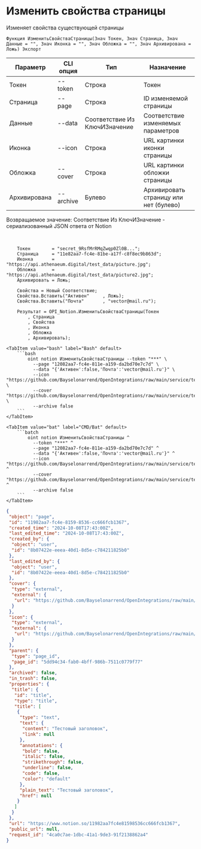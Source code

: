 ﻿---
sidebar_position: 4
---

# Изменить свойства страницы
 Изменяет свойства существующей страницы



`Функция ИзменитьСвойстваСтраницы(Знач Токен, Знач Страница, Знач Данные = "", Знач Иконка = "", Знач Обложка = "", Знач Архивирована = Ложь) Экспорт`

  | Параметр | CLI опция | Тип | Назначение |
  |-|-|-|-|
  | Токен | --token | Строка | Токен |
  | Страница | --page | Строка | ID изменяемой страницы |
  | Данные | --data | Соответствие Из КлючИЗначение | Соответствие изменяемых параметров |
  | Иконка | --icon | Строка | URL картинки иконки страницы |
  | Обложка | --cover | Строка | URL картинки обложки страницы |
  | Архивирована | --archive | Булево | Архивировать страницу или нет (булево) |

  
  Возвращаемое значение:   Соответствие Из КлючИЗначение - сериализованный JSON ответа от Notion

<br/>




```bsl title="Пример кода"
    Токен        = "secret_9RsfMrRMqZwqp0Zl0B...";
    Страница     = "11e82aa7-fc4e-81be-a17f-c8f8ec9b863d";
    Иконка       = "https://api.athenaeum.digital/test_data/picture.jpg";
    Обложка      = "https://api.athenaeum.digital/test_data/picture2.jpg";
    Архивировать = Ложь;

    Свойства = Новый Соответствие;
    Свойства.Вставить("Активен"     , Ложь);
    Свойства.Вставить("Почта"       , "vector@mail.ru");

    Результат = OPI_Notion.ИзменитьСвойстваСтраницы(Токен
        , Страница
        , Свойства
        , Иконка
        , Обложка
        , Архивировать);
```
    

 <Tabs>
  
    <TabItem value="bash" label="Bash" default>
        ```bash
            oint notion ИзменитьСвойстваСтраницы --token "***" \
              --page "12082aa7-fc4e-811e-a159-da2bd70e7c7d" \
              --data "{'Активен':false,'Почта':'vector@mail.ru'}" \
              --icon "https://github.com/Bayselonarrend/OpenIntegrations/raw/main/service/test_data/picture.jpg" \
              --cover "https://github.com/Bayselonarrend/OpenIntegrations/raw/main/service/test_data/picture2.jpg" \
              --archive false
        ```
    </TabItem>
  
    <TabItem value="bat" label="CMD/Bat" default>
        ```batch
            oint notion ИзменитьСвойстваСтраницы ^
              --token "***" ^
              --page "12082aa7-fc4e-811e-a159-da2bd70e7c7d" ^
              --data "{'Активен':false,'Почта':'vector@mail.ru'}" ^
              --icon "https://github.com/Bayselonarrend/OpenIntegrations/raw/main/service/test_data/picture.jpg" ^
              --cover "https://github.com/Bayselonarrend/OpenIntegrations/raw/main/service/test_data/picture2.jpg" ^
              --archive false
        ```
    </TabItem>
</Tabs>


```json title="Результат"
{
 "object": "page",
 "id": "11982aa7-fc4e-8159-8536-cc666fcb1367",
 "created_time": "2024-10-08T17:43:00Z",
 "last_edited_time": "2024-10-08T17:43:00Z",
 "created_by": {
  "object": "user",
  "id": "8b07422e-eeea-40d1-8d5e-c784211825b0"
 },
 "last_edited_by": {
  "object": "user",
  "id": "8b07422e-eeea-40d1-8d5e-c784211825b0"
 },
 "cover": {
  "type": "external",
  "external": {
   "url": "https://github.com/Bayselonarrend/OpenIntegrations/raw/main/service/test_data/picture2.jpg"
  }
 },
 "icon": {
  "type": "external",
  "external": {
   "url": "https://github.com/Bayselonarrend/OpenIntegrations/raw/main/service/test_data/picture.jpg"
  }
 },
 "parent": {
  "type": "page_id",
  "page_id": "5dd94c34-fab0-4bff-986b-7511c0779f77"
 },
 "archived": false,
 "in_trash": false,
 "properties": {
  "title": {
   "id": "title",
   "type": "title",
   "title": [
    {
     "type": "text",
     "text": {
      "content": "Тестовый заголовок",
      "link": null
     },
     "annotations": {
      "bold": false,
      "italic": false,
      "strikethrough": false,
      "underline": false,
      "code": false,
      "color": "default"
     },
     "plain_text": "Тестовый заголовок",
     "href": null
    }
   ]
  }
 },
 "url": "https://www.notion.so/11982aa7fc4e81598536cc666fcb1367",
 "public_url": null,
 "request_id": "4ca0c7ae-1dbc-41a1-9de3-91f2138862a4"
}
```
